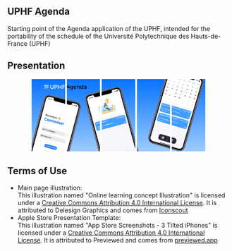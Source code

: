 ## UPHF Agenda

Starting point of the Agenda application of the UPHF, 
intended for the portability of the schedule of the Université Polytechnique des Hauts-de-France (UPHF) 

## Presentation
<p float="left" align="center">
  <img src="https://github.com/AlexisBCD/AlexisBCD.github.io/blob/main/UPHFAgenda/images/mockup/image1.png?raw=true" height="15%" width="15%">
  <img src="https://github.com/AlexisBCD/AlexisBCD.github.io/blob/main/UPHFAgenda/images/mockup/image2.png?raw=true" height="15%" width="15%">
  <img src="https://github.com/AlexisBCD/AlexisBCD.github.io/blob/main/UPHFAgenda/images/mockup/image3.png?raw=true" height="15%" width="15%">
  <img src="https://github.com/AlexisBCD/AlexisBCD.github.io/blob/main/UPHFAgenda/images/mockup/image4.png?raw=true" height="15%" width="15%">
  <img src="https://github.com/AlexisBCD/AlexisBCD.github.io/blob/main/UPHFAgenda/images/mockup/image5.png?raw=true" height="15%" width="15%">
</p>

## Terms of Use
* Main page illustration:  
      This illustration named "Online learning concept Illustration" is licensed under a <a rel="license" href="http://creativecommons.org/licenses/by/4.0/">Creative Commons Attribution 4.0 International License</a>. It is attributed to Delesign Graphics and comes from <a rel="Link to Iconscout" href="https://iconscout.com/illustration/online-learning-concept-2043016">Iconscout</a>  
* Apple Store Presentation Template:  
      This illustration named "App Store Screenshots - 3 Tilted iPhones" is licensed under a <a rel="license" href="http://creativecommons.org/licenses/by/4.0/">Creative Commons Attribution 4.0 International License</a>. It is attributed to Previewed and comes from <a rel="Link to previewed.app" href="https://previewed.app/template/76BE872C">previewed.app</a>
